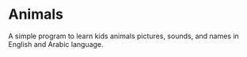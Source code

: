 # Animals
A simple program to learn kids animals pictures, sounds, and names in English and Arabic language.

